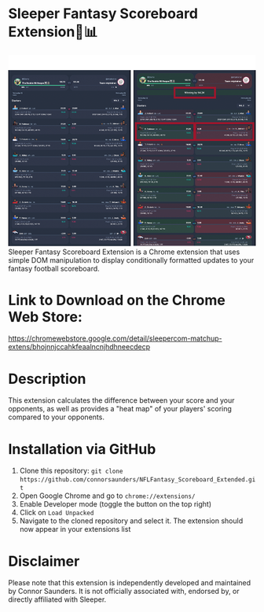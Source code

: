 # Sleeper Fantasy Scoreboard Extension🏈📊
<img src="screenshots/sleeper-demo.png" alt="Demo" width="650"/>
Sleeper Fantasy Scoreboard Extension is a Chrome extension that uses simple DOM manipulation to display conditionally formatted updates to your fantasy football scoreboard.

# Link to Download on the Chrome Web Store:
https://chromewebstore.google.com/detail/sleepercom-matchup-extens/bhojnnjccahkfeaalncnjhdhneecdecp

# Description
This extension calculates the difference between your score and your opponents, as well as provides a "heat map" of your players' scoring compared to your opponents.

# Installation via GitHub
1. Clone this repository: `git clone https://github.com/connorsaunders/NFLFantasy_Scoreboard_Extended.git`
2. Open Google Chrome and go to `chrome://extensions/`
3. Enable Developer mode (toggle the button on the top right)
4. Click on `Load Unpacked`
5. Navigate to the cloned repository and select it. The extension should now appear in your extensions list

# Disclaimer
Please note that this extension is independently developed and maintained by Connor Saunders. It is not officially associated with, endorsed by, or directly affiliated with Sleeper.
